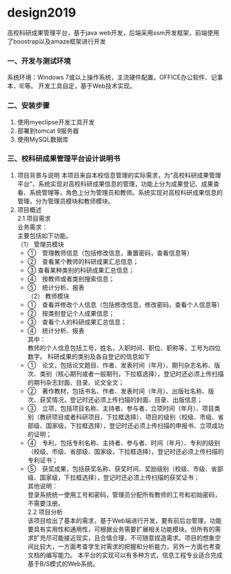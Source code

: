 # design2019
高校科研成果管理平台，基于java web开发，后端采用ssm开发框架，前端使用了boostrap以及amaze框架进行开发

### 一、开发与测试环境
系统环境：Windows 7或以上操作系统，主流硬件配置。OFFICE办公软件、记事本，IE等。
开发工具自定，基于Web技术实现。

### 二、安装步骤
1. 使用myeclipse开发工具开发
2. 部署到tomcat 9服务器
3. 使用MySQL数据库

### 三、校科研成果管理平台设计说明书
1. 项目背景与说明
本项目来自本校信息管理的实际需求，为“高校科研成果管理平台”，系统实现对高校科研成果信息的管理，功能上分为成果登记、成果查看、系统管理等，角色上分为管理员和教师。系统实现对高校科研成果信息的管理，分为管理员模块和教师模块。
2. 项目概述  
   2.1 项目需求  
   业务需求：  
   主要包括如下功能。  
  （1） 管理员模块  
   * ①　管理教师信息（包括修改信息，重置密码，查看信息等）
   * ②　查看某个教师的科研成果汇总信息；
   * ③  查看某种类别的科研成果汇总信息；
   * ④　按教师或者类别搜索信息；
   * ⑤　统计分析、报表  
  （2） 教师模块  
   * ①　查看并修改个人信息（包括修改信息，修改密码，查看个人信息等）
   * ②　按类别登记个人成果信息；
   * ③　查看个人的科研成果汇总信息；
   * ④　统计分析、报表  
   其中：  
   教师的个人信息包括工号，姓名，入职时间、职位、职称等，工号为四位数字。
   科研成果的类别及各自登记的信息如下
   * ①　论文，包括论文题目、作者、发表时间（年月）、期刊杂志名称、版次、类别（核心期刊或者一般期刊，下拉框选择），登记时还必须上传扫描的期刊杂志封面、目录、论文全文；
   * ②　著作教材，包括书名、作者、发表时间（年月）、出版社名称、版次、获奖情况，登记时还必须上传扫描的封面、目录、出版信息；
   * ③　立项，包括项目名称、主持者、参与者、立项时间（年月）、项目类别（教研项目或者科研项目，下拉框选择）、项目的级别（校级、市级、省部级、国家级，下拉框选择），登记时还必须上传扫描的申报书、立项成功的证明；
   * ④　专利，包括专利名称、主持者、参与者、时间（年月）、专利的级别（校级、市级、省部级、国家级，下拉框选择），登记时还必须上传扫描的专利证书；
   * ⑤　获奖成果，包括获奖名称、获奖时间、奖励级别（校级、市级、省部级、国家级，下拉框选择），登记时还必须上传扫描的获奖证书；  
   其他说明：  
   登录系统统一使用工号和密码，管理员分配所有教师的工号和初始密码，不需要注册。  
   2.2 项目分析  
   该项目给出了基本的需求，基于Web端进行开发，要有前后台管理，功能要具有实用性和通用性，可根据业务需要扩展相关功能模块。但所有的需求扩充尽可能接近现实，且合情合理，不可随意捏造需求。项目的想象空间比较大，一方面考查学生对需求的把握和分析能力，另外一方面也考查文档的编写能力。
   本平台的实现可以有多种方式，信息工程专业适合完成基于B/S模式的Web系统。

